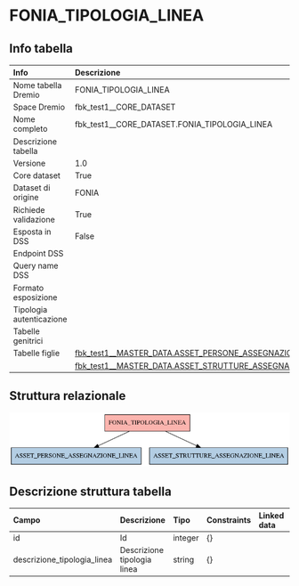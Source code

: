 # FONIA_TIPOLOGIA_LINEA

## Info tabella

| Info                     | Descrizione                                                                                                                         |
|:-------------------------|:------------------------------------------------------------------------------------------------------------------------------------|
| Nome tabella Dremio      | FONIA_TIPOLOGIA_LINEA                                                                                                               |
| Space Dremio             | fbk_test1__CORE_DATASET                                                                                                             |
| Nome completo            | fbk_test1__CORE_DATASET.FONIA_TIPOLOGIA_LINEA                                                                                       |
| Descrizione tabella      |                                                                                                                                     |
| Versione                 | 1.0                                                                                                                                 |
| Core dataset             | True                                                                                                                                |
| Dataset di origine       | FONIA                                                                                                                               |
| Richiede validazione     | True                                                                                                                                |
| Esposta in DSS           | False                                                                                                                               |
| Endpoint DSS             |                                                                                                                                     |
| Query name DSS           |                                                                                                                                     |
| Formato esposizione      |                                                                                                                                     |
| Tipologia autenticazione |                                                                                                                                     |
| Tabelle genitrici        |                                                                                                                                     |
| Tabelle figlie           | [fbk_test1__MASTER_DATA.ASSET_PERSONE_ASSEGNAZIONE_LINEA](/fbk_test1__MASTER_DATA/ASSET_PERSONE_ASSEGNAZIONE_LINEA/markdown.md)     |
|                          | [fbk_test1__MASTER_DATA.ASSET_STRUTTURE_ASSEGNAZIONE_LINEA](/fbk_test1__MASTER_DATA/ASSET_STRUTTURE_ASSEGNAZIONE_LINEA/markdown.md) |

## Struttura relazionale

![FONIA_TIPOLOGIA_LINEA](./graph_png.png)

## Descrizione struttura tabella

| Campo                       | Descrizione                 | Tipo    | Constraints   | Linked data   | errors   |
|:----------------------------|:----------------------------|:--------|:--------------|:--------------|:---------|
| id                          | Id                          | integer | {}            |               | {}       |
| descrizione_tipologia_linea | Descrizione tipologia linea | string  | {}            |               | {}       |
